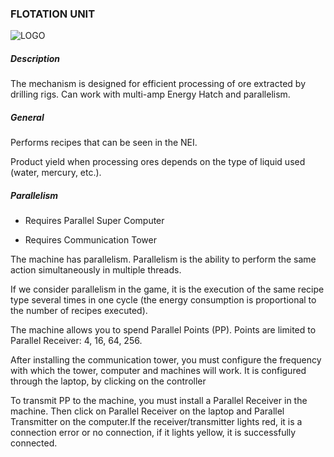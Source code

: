 ### FLOTATION UNIT

![LOGO](https://cdn.discordapp.com/attachments/916288528546144256/939506424969576448/flotation.png)

##### Description

The mechanism is designed for efficient processing of ore extracted by drilling rigs. Can work with multi-amp Energy Hatch and parallelism. 

##### General

Performs recipes that can be seen in the NEI. 

Product yield when processing ores depends on the type of liquid used (water, mercury, etc.).

##### Parallelism

- Requires Parallel Super Computer


- Requires Communication Tower

The machine has parallelism. Parallelism is the ability to perform the same action simultaneously in multiple threads.


If we consider parallelism in the game, it is the execution of the same recipe type several times in one cycle (the energy consumption is proportional to the number of recipes executed).


The machine allows you to spend Parallel Points (PP). Points are limited to Parallel Receiver: 4, 16, 64, 256.


After installing the communication tower, you must configure the frequency with which the tower, computer and machines will work. It is configured through the laptop, by clicking on the controller


To transmit PP to the machine, you must install a Parallel Receiver in the machine. Then click on Parallel Receiver on the laptop and Parallel Transmitter on the computer.If the receiver/transmitter lights red, it is a connection error or no connection, if it lights yellow, it is successfully connected.
